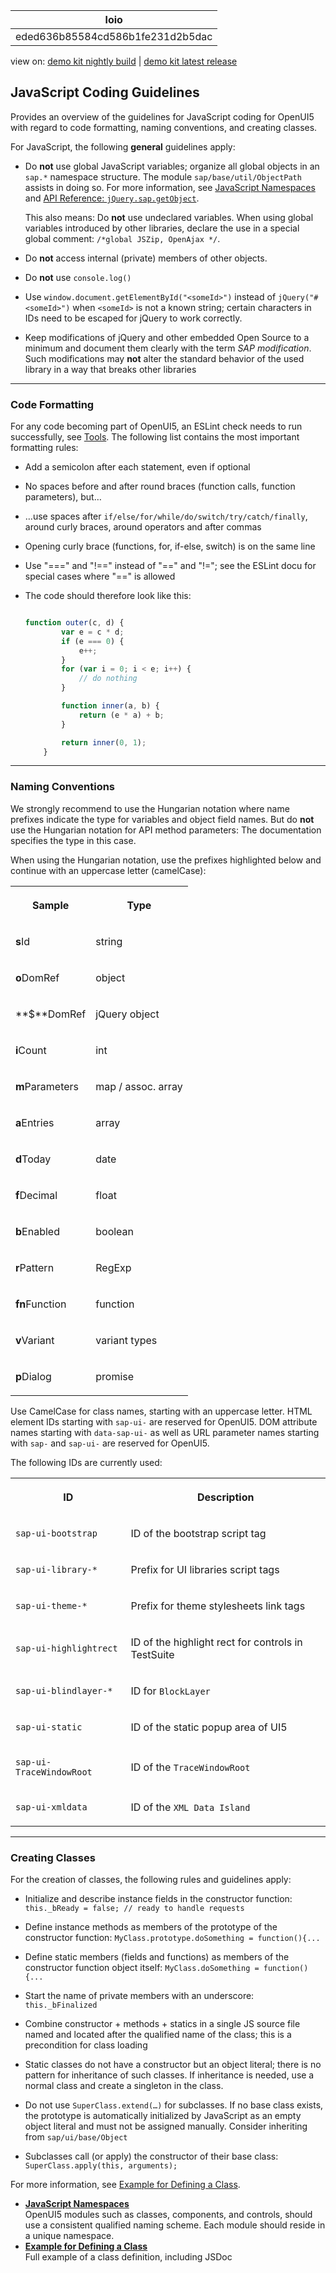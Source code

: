 <!-- loioeded636b85584cd586b1fe231d2b5dac -->

| loio |
| -----|
| eded636b85584cd586b1fe231d2b5dac |

<div id="loio">

view on: [demo kit nightly build](https://openui5nightly.hana.ondemand.com/#/topic/eded636b85584cd586b1fe231d2b5dac) | [demo kit latest release](https://openui5.hana.ondemand.com/#/topic/eded636b85584cd586b1fe231d2b5dac)</div>

## JavaScript Coding Guidelines

Provides an overview of the guidelines for JavaScript coding for OpenUI5 with regard to code formatting, naming conventions, and creating classes.

For JavaScript, the following **general** guidelines apply:

-   Do **not** use global JavaScript variables; organize all global objects in an `sap.*` namespace structure. The module `sap/base/util/ObjectPath` assists in doing so. For more information, see [JavaScript Namespaces](JavaScript_Namespaces_5a978fe.md) and [API Reference: `jQuery.sap.getObject`](https://openui5.hana.ondemand.com/#/api/jQuery.sap/methods/jQuery.sap.getObject). 

    This also means: Do **not** use undeclared variables. When using global variables introduced by other libraries, declare the use in a special global comment: `/*global JSZip, OpenAjax */`.

-   Do **not** access internal \(private\) members of other objects.

-   Do **not** use `console.log()`

-   Use `window.document.getElementById("<someId>")` instead of `jQuery("#<someId>")` when `<someId>` is not a known string; certain characters in IDs need to be escaped for jQuery to work correctly.

-   Keep modifications of jQuery and other embedded Open Source to a minimum and document them clearly with the term *SAP modification*. Such modifications may **not** alter the standard behavior of the used library in a way that breaks other libraries


***

### Code Formatting

For any code becoming part of OpenUI5, an ESLint check needs to run successfully, see [Tools](Tools_41de83f.md). The following list contains the most important formatting rules:

-   Add a semicolon after each statement, even if optional

-   No spaces before and after round braces \(function calls, function parameters\), but…

-   …use spaces after `if/else/for/while/do/switch/try/catch/finally`, around curly braces, around operators and after commas

-   Opening curly brace \(functions, for, if-else, switch\) is on the same line

-   Use "===" and "!==" instead of "==" and "!="; see the ESLint docu for special cases where "==" is allowed

-   The code should therefore look like this:

    ``` js
    
    function outer(c, d) {
            var e = c * d;
            if (e === 0) {
                e++;
            }
            for (var i = 0; i < e; i++) {
                // do nothing
            }
    
            function inner(a, b) {
                return (e * a) + b;
            }
    
            return inner(0, 1);
        }
    
    ```


***

### Naming Conventions

We strongly recommend to use the Hungarian notation where name prefixes indicate the type for variables and object field names. But do **not** use the Hungarian notation for API method parameters: The documentation specifies the type in this case.

When using the Hungarian notation, use the prefixes highlighted below and continue with an uppercase letter \(camelCase\):


<table>
<tr>
<th>

Sample



</th>
<th>

Type



</th>
</tr>
<tr>
<td>

**s**Id



</td>
<td>

string



</td>
</tr>
<tr>
<td>

**o**DomRef



</td>
<td>

object



</td>
</tr>
<tr>
<td>

**$**DomRef



</td>
<td>

jQuery object



</td>
</tr>
<tr>
<td>

**i**Count



</td>
<td>

int



</td>
</tr>
<tr>
<td>

**m**Parameters



</td>
<td>

map / assoc. array



</td>
</tr>
<tr>
<td>

**a**Entries



</td>
<td>

array



</td>
</tr>
<tr>
<td>

**d**Today



</td>
<td>

date



</td>
</tr>
<tr>
<td>

**f**Decimal



</td>
<td>

float



</td>
</tr>
<tr>
<td>

**b**Enabled



</td>
<td>

boolean



</td>
</tr>
<tr>
<td>

**r**Pattern



</td>
<td>

RegExp



</td>
</tr>
<tr>
<td>

**fn**Function



</td>
<td>

function



</td>
</tr>
<tr>
<td>

**v**Variant



</td>
<td>

variant types



</td>
</tr>
<tr>
<td>

**p**Dialog



</td>
<td>

promise



</td>
</tr>
</table>

Use CamelCase for class names, starting with an uppercase letter. HTML element IDs starting with `sap-ui-` are reserved for OpenUI5. DOM attribute names starting with `data-sap-ui-` as well as URL parameter names starting with `sap-` and `sap-ui-` are reserved for OpenUI5.

The following IDs are currently used:


<table>
<tr>
<th>

ID



</th>
<th>

Description



</th>
</tr>
<tr>
<td>

`sap-ui-bootstrap`



</td>
<td>

ID of the bootstrap script tag



</td>
</tr>
<tr>
<td>

`sap-ui-library-*`



</td>
<td>

Prefix for UI libraries script tags



</td>
</tr>
<tr>
<td>

`sap-ui-theme-*`



</td>
<td>

Prefix for theme stylesheets link tags



</td>
</tr>
<tr>
<td>

`sap-ui-highlightrect`



</td>
<td>

ID of the highlight rect for controls in TestSuite



</td>
</tr>
<tr>
<td>

`sap-ui-blindlayer-*`



</td>
<td>

ID for `BlockLayer`



</td>
</tr>
<tr>
<td>

`sap-ui-static`



</td>
<td>

ID of the static popup area of UI5



</td>
</tr>
<tr>
<td>

`sap-ui-TraceWindowRoot`



</td>
<td>

ID of the `TraceWindowRoot`



</td>
</tr>
<tr>
<td>

`sap-ui-xmldata`



</td>
<td>

ID of the `XML Data Island`



</td>
</tr>
</table>

***

### Creating Classes

For the creation of classes, the following rules and guidelines apply:

-   Initialize and describe instance fields in the constructor function: `this._bReady = false; // ready to handle requests`

-   Define instance methods as members of the prototype of the constructor function: `MyClass.prototype.doSomething = function(){...`

-   Define static members \(fields and functions\) as members of the constructor function object itself: `MyClass.doSomething = function(){...`

-   Start the name of private members with an underscore: `this._bFinalized`

-   Combine constructor + methods + statics in a single JS source file named and located after the qualified name of the class; this is a precondition for class loading

-   Static classes do not have a constructor but an object literal; there is no pattern for inheritance of such classes. If inheritance is needed, use a normal class and create a singleton in the class.

-   Do not use `SuperClass.extend(…)` for subclasses. If no base class exists, the prototype is automatically initialized by JavaScript as an empty object literal and must not be assigned manually. Consider inheriting from `sap/ui/base/Object`

-   Subclasses call \(or apply\) the constructor of their base class: `SuperClass.apply(this, arguments);`


For more information, see [Example for Defining a Class](Example_for_Defining_a_Class_f6fba4c.md).

-   **[JavaScript Namespaces](JavaScript_Namespaces_5a978fe.md "OpenUI5 modules such as
		classes, components, and controls, should use a consistent qualified naming scheme. Each
		module should reside in a unique namespace.")**  
OpenUI5 modules such as classes, components, and controls, should use a consistent qualified naming scheme. Each module should reside in a unique namespace.
-   **[Example for Defining a Class](Example_for_Defining_a_Class_f6fba4c.md "Full example of a class definition, including JSDoc")**  
Full example of a class definition, including JSDoc

